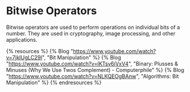 # Bitwise Operators

Bitwise operators are used to perform operations on individual bits of a number. They are used in cryptography, image processing, and other applications.

{% resources %}
  {% Blog "https://www.youtube.com/watch?v=7jkIUgLC29I", "Bit Manipulation" %}
  {% Blog "https://www.youtube.com/watch?v=lKTsv6iVxV4", "Binary: Plusses & Minuses (Why We Use Twos Complement) - Computerphile" %}
  {% Blog "https://www.youtube.com/watch?v=NLKQEOgBAnw", "Algorithms: Bit Manipulation" %}
{% endresources %}
